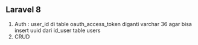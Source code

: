 ## Laravel 8

1. Auth : user_id di table oauth_access_token diganti varchar 36 agar bisa insert uuid dari id_user table users
2. CRUD
